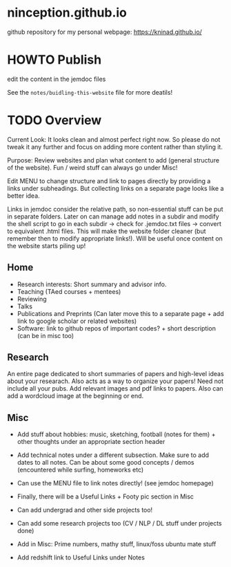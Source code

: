 # ninception.github.io
github repository for my personal webpage: https://kninad.github.io/


# HOWTO Publish

edit the content in the jemdoc files

See the `notes/buidling-this-website` file for more deatils!

# TODO Overview

Current Look: It looks clean and almost perfect right now. So please do not 
tweak it any further and focus on adding more content rather than styling it. 

Purpose: Review websites and plan what content to add (general structure of 
the website). Fun / weird stuff can always go under Misc!

Edit MENU to change structure and link to pages directly by providing a links under 
subheadings. But collecting links on a separate page looks like a better idea.

Links in jemdoc consider the relative path, so non-essential stuff can be put in 
separate folders. Later on can manage add notes in a subdir and modify the shell script to
go in each subdir -> check for .jemdoc.txt files -> convert to equivalent .html files. This
will make the website folder cleaner (but remember then to modify appropriate links!). Will be
useful once content on the website starts piling up!


## Home
- Research interests: Short summary and advisor info.
- Teaching (TAed courses + mentees)
- Reviewing
- Talks
- Publications and Preprints (Can later move this to a separate page + add link to google
  scholar or related websites)
- Software: link to github repos of important codes? + short description (can be in misc too)


## Research

An entire page dedicated to short summaries of papers and high-level ideas about your researach.
Also acts as a way to organize your papers! Need not include all your pubs. Add relevant images and pdf links to papers. Also can add a wordcloud image at the beginning or end. 


## Misc

- Add stuff about hobbies: music, sketching, football (notes for them) + other thoughts under
  an appropriate section header
  
- Add technical notes under a different subsection. Make sure to add dates to all notes. Can be 
  about some good concepts / demos (encountered while surfing, homeworks etc)

- Can use the MENU file to link notes directly! (see jemdoc homepage)

- Finally, there will be a Useful Links + Footy pic section in Misc

- Can add undergrad and other side projects too!

- Can add some research projects too (CV / NLP / DL stuff under projects done)

- Add in Misc: Prime numbers, mathy stuff, linux/foss ubuntu mate stuff

- Add redshift link to Useful Links under Notes



